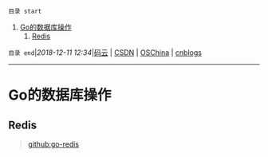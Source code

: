 `目录 start`

1. [Go的数据库操作](#go的数据库操作)
    1. [Redis](#redis)

`目录 end`|_2018-12-11 12:34_|[码云](https://gitee.com/gin9) | [CSDN](http://blog.csdn.net/kcp606) | [OSChina](https://my.oschina.net/kcp1104) | [cnblogs](http://www.cnblogs.com/kuangcp)
****************************************
# Go的数据库操作


## Redis
> [github:go-redis](https://github.com/go-redis/redis)

